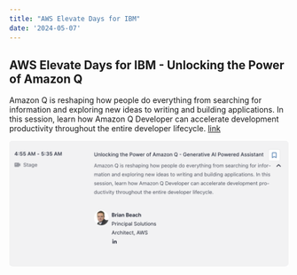 ```yaml
---
title: "AWS Elevate Days for IBM"
date: '2024-05-07'
---
```


## AWS Elevate Days for IBM - Unlocking the Power of Amazon Q

Amazon Q is reshaping how people do everything from searching for information and exploring new ideas to writing and building applications. In this session, learn how Amazon Q Developer can accelerate development productivity throughout the entire developer lifecycle. [link](https://app.events.ringcentral.com/events/aws-elevate-days-for-ibm-2024/reception)

![](ibm-elevate.png)